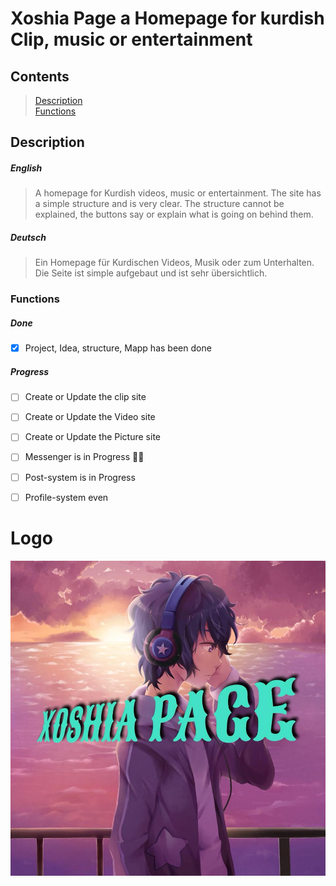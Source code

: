 # Xoshia Page a Homepage for kurdish Clip, music or entertainment

## Contents
> [Description](#description) <br>
> [Functions](#functions) <br>

## Description
##### English
> A homepage for Kurdish videos, music or entertainment. The site has a simple structure and is very clear. The structure cannot be explained, the buttons say or explain what is going on behind them.

##### Deutsch
> Ein Homepage für Kurdischen Videos, Musik oder zum Unterhalten. Die Seite ist simple aufgebaut und ist sehr übersichtlich.

### Functions
##### Done
- [x] Project, Idea, structure, Mapp has been done
##### Progress
- [ ] Create or Update the clip site
- [ ] Create or Update the Video site
- [ ] Create or Update the Picture site
- [ ] Messenger is in Progress 👩‍💻
- [ ] Post-system is in Progress
- [ ] Profile-system even


# Logo
![image](assets/images/logo.jpg)
